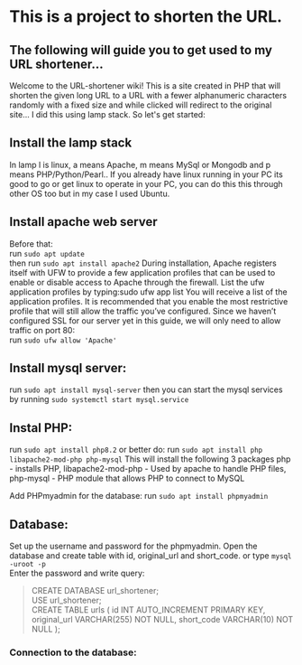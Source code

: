# This is a project to shorten the URL.
## The following will guide you to get used to my URL shortener...
Welcome to the URL-shortener wiki! This is a site created in PHP that will shorten the given long URL to a URL with a fewer alphanumeric characters randomly with a fixed size and while clicked will redirect to the original site... I did this using lamp stack. So let's get started:

## Install the lamp stack
In lamp l is linux, a means Apache, m means MySql or Mongodb and p means PHP/Python/Pearl.. If you already have linux running in your PC its good to go or get linux to operate in your PC, you can do this this through other OS too but in my case I used Ubuntu.

## Install apache web server
Before that: <br>run `sudo apt update`<br>
then run `sudo apt install apache2`
During installation, Apache registers itself with UFW to provide a few application profiles that can be used to enable or disable access to Apache through the firewall. List the ufw application profiles by typing:sudo ufw app list
You will receive a list of the application profiles. It is recommended that you enable the most restrictive profile that will still allow the traffic you’ve configured. Since we haven’t configured SSL for our server yet in this guide, we will only need to allow traffic on port 80:<br>
run `sudo ufw allow 'Apache'`


## Install mysql server:
run `sudo apt install mysql-server`
then you can start the mysql services by running `sudo systemctl start mysql.service`


## Instal PHP:
run `sudo apt install php8.2`
or better do:
run `sudo apt install php libapache2-mod-php php-mysql`
This will install the following 3 packages php - installs PHP, libapache2-mod-php - Used by apache to handle PHP files, php-mysql - PHP module that allows PHP to connect to MySQL

Add PHPmyadmin for the database:
run `sudo apt install phpmyadmin`


## Database:
Set up the username and password for the phpmyadmin. Open the database and create table with id, original_url and short_code. or type `mysql -uroot -p`<br>
Enter the password and write query:<br>
> CREATE DATABASE url_shortener; <br>
> USE url_shortener; <br>
> CREATE TABLE urls ( id INT AUTO_INCREMENT PRIMARY KEY, original_url VARCHAR(255) NOT NULL, short_code VARCHAR(10) NOT NULL );
### Connection to the database:


